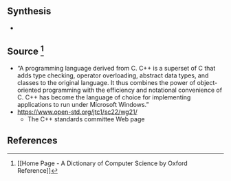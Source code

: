 ## Synthesis
- 
## Source [^1]
- “A programming language derived from C. C++ is a superset of C that adds type checking, operator overloading, abstract data types, and classes to the original language. It thus combines the power of object-oriented programming with the efficiency and notational convenience of C. C++ has become the language of choice for implementing applications to run under Microsoft Windows.”
- https://www.open-std.org/jtc1/sc22/wg21/
	- The C++ standards committee Web page
## References

[^1]: [[Home Page - A Dictionary of Computer Science by Oxford Reference]]